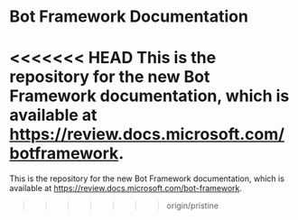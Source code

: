 # Bot Framework Documentation
<<<<<<< HEAD
This is the repository for the new Bot Framework documentation, which is available at https://review.docs.microsoft.com/botframework.
=======
This is the repository for the new Bot Framework documentation, which is available at https://review.docs.microsoft.com/bot-framework.
>>>>>>> origin/pristine

